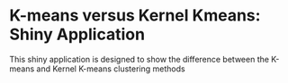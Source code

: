 K-means versus Kernel Kmeans: Shiny Application
===============================================

This shiny application is designed to show the difference between the K-means and Kernel K-means
clustering methods